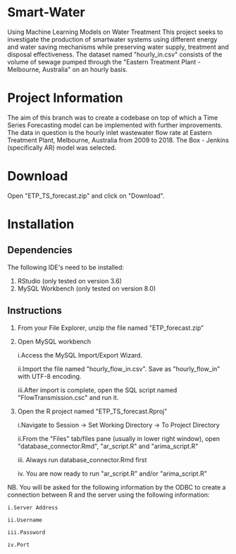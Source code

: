 # Smart-Water
Using Machine Learning Models  on Water Treatment
This project seeks to investigate the production of smartwater systems using different energy and water saving mechanisms while preserving water supply, treatment and disposal effectiveness. The dataset named "hourly_in.csv" consists of the volume of sewage pumped through the "Eastern Treatment Plant - Melbourne, Australia" on an hourly basis.

# Project Information
The aim of this branch was to create a codebase on top of which a Time Series Forecasting model can be implemented with further improvements. The data in question is the hourly inlet wastewater flow rate at Eastern Treatment Plant, Melbourne, Australia from 2009 to 2018. The Box - Jenkins (specifically AR) model was selected.

# Download
Open "ETP_TS_forecast.zip" and click on "Download".

# Installation

## Dependencies
The following IDE's need to be installed:
1. RStudio (only tested on version 3.6)
2. MySQL Workbench (only tested on version 8.0)

## Instructions
1. From your File Explorer, unzip the file named "ETP_forecast.zip"

2. Open MySQL workbench

	i.Access the MySQL Import/Export Wizard.
	
	ii.Import the file named "hourly_flow_in.csv". Save as "hourly_flow_in" with UTF-8 encoding.
	
	iii.After import is complete, open the SQL script named "FlowTransmission.csc" and run it.

3. Open the R project named "ETP_TS_forecast.Rproj"

	i.Navigate to Session -> Set Working Directory -> To Project Directory
	
	ii.From the "Files" tab/files pane (usually in lower right window), open "database_connector.Rmd",
	"ar_script.R" and "arima_script.R"
	
	iii. Always run database_connector.Rmd first
	
	iv. You are now ready to run "ar_script.R" and/or "arima_script.R"
	
NB. You will be asked for the following information by the ODBC to create a connection between R and the server
	using the following information:
	
	i.Server Address
	
	ii.Username
	
	iii.Password
	
	iv.Port
